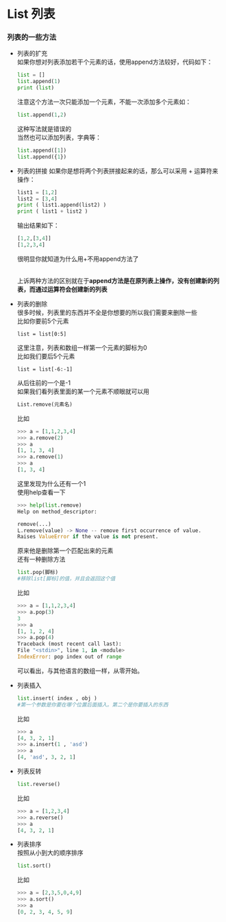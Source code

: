 # List 列表
### 列表的一些方法

* 列表的扩充
</br>如果你想对列表添加若干个元素的话，使用append方法较好，代码如下：
    ```python
    list = []
    list.append(1)
    print (list)
    ```
    注意这个方法一次只能添加一个元素，不能一次添加多个元素如：
    ```python
    list.append(1,2)
    ```
    这种写法就是错误的
</br>当然也可以添加列表，字典等：
    ```python
    list.append([1])
    list.append({1})
    ```
* 列表的拼接
    如果你是想将两个列表拼接起来的话，那么可以采用 + 运算符来操作：
    ```python
    list1 = [1,2]
    list2 = [3,4]
    print ( list1.append(list2) )
    print ( list1 + list2 )
    ```
    输出结果如下：
    ```python
    [1,2,[3,4]]
    [1,2,3,4]
    ```
    很明显你就知道为什么用+不用append方法了

    </br>上诉两种方法的区别就在于**append方法是在原列表上操作，没有创建新的列表，而通过运算符会创建新的列表**

* 列表的删除
    </br>很多时候，列表里的东西并不全是你想要的所以我们需要来删除一些
    </br>比如你要前5个元素
    ```pyhton
    list = list[0:5] 
    ```
    这里注意，列表和数组一样第一个元素的脚标为0
    </br>比如我们要后5个元素
    ```pyhton
    list = list[-6:-1]
    ```
    从后往前的一个是-1
    </br>如果我们看列表里面的某一个元素不顺眼就可以用
    ```python
    List.remove(元素名)
    ```
    比如
    ```python
    >>> a = [1,1,2,3,4]
    >>> a.remove(2)
    >>> a
    [1, 1, 3, 4]
    >>> a.remove(1)
    >>> a
    [1, 3, 4]
    ```
    这里发现为什么还有一个1
    </br>使用help查看一下
    ```python
    >>> help(list.remove)
    Help on method_descriptor:

    remove(...)
    L.remove(value) -> None -- remove first occurrence of value.
    Raises ValueError if the value is not present.
    ```
    原来他是删除第一个匹配出来的元素
    </br>还有一种删除方法
    ```python
    list.pop(脚标)
    #移除list[脚标]的值，并且会返回这个值
    ```
    比如
    ```python
    >>> a = [1,1,2,3,4]
    >>> a.pop(3)
    3
    >>> a
    [1, 1, 2, 4]
    >>> a.pop(4)
    Traceback (most recent call last):
    File "<stdin>", line 1, in <module>
    IndexError: pop index out of range
    ```
    可以看出，与其他语言的数组一样，从零开始。
* 列表插入
    ```python
    list.insert( index , obj )
    #第一个参数是你要在哪个位置后面插入。第二个是你要插入的东西
    ```
    比如
    ```python
    >>> a
    [4, 3, 2, 1]
    >>> a.insert(1 , 'asd')
    >>> a
    [4, 'asd', 3, 2, 1]
    ```
* 列表反转
    ```python
    list.reverse()
    ```
    比如
    ```python
    >>> a = [1,2,3,4]
    >>> a.reverse()
    >>> a
    [4, 3, 2, 1]
    ```
* 列表排序
    </br>按照从小到大的顺序排序
    ```python
    list.sort()
    ```
    比如
    ```python
    >>> a = [2,3,5,0,4,9]
    >>> a.sort()
    >>> a
    [0, 2, 3, 4, 5, 9]
    ```